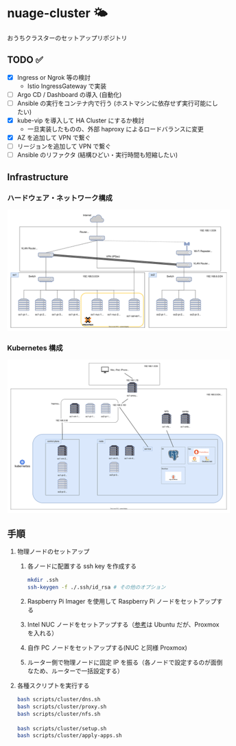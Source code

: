 # nuage-cluster :sun_behind_small_cloud:

おうちクラスターのセットアップリポジトリ

## TODO :white_check_mark:

- [x] Ingress or Ngrok 等の検討
   - Istio IngressGateway で実装
- [ ] Argo CD / Dashboard の導入 (自動化)
- [ ] Ansible の実行をコンテナ内で行う (ホストマシンに依存せず実行可能にしたい)
- [x] kube-vip を導入して HA Cluster にするか検討
   - 一旦実装したものの、外部 haproxy によるロードバランスに変更
- [x] AZ を追加して VPN で繋ぐ
- [ ] リージョンを追加して VPN で繋ぐ
- [ ] Ansible のリファクタ (結構ひどい・実行時間も短縮したい)

## Infrastructure

### ハードウェア・ネットワーク構成

<img src="./docs/hardware.drawio.svg" style="background-color: white; padding: 8px;">

### Kubernetes 構成

<img src="./docs/k8s-arch.drawio.svg" style="background-color: white; padding: 8px;">

## 手順

1. 物理ノードのセットアップ

   1. 各ノードに配置する ssh key を作成する

      ```sh
      mkdir .ssh
      ssh-keygen -f ./.ssh/id_rsa # その他のオプション
      ```

   1. Raspberry Pi Imager を使用して Raspberry Pi ノードをセットアップする

   1. Intel NUC ノードをセットアップする（[参考](./docs/setup-nuc.md)は Ubuntu だが、Proxmox を入れる）

   1. 自作 PC ノードをセットアップする(NUC と同様 Proxmox)

   1. ルーター側で物理ノードに固定 IP を振る（各ノードで設定するのが面倒なため、ルーターで一括設定する）

1. 各種スクリプトを実行する

   ```bash
   bash scripts/cluster/dns.sh
   bash scripts/cluster/proxy.sh
   bash scripts/cluster/nfs.sh

   bash scripts/cluster/setup.sh
   bash scripts/cluster/apply-apps.sh
   ```
